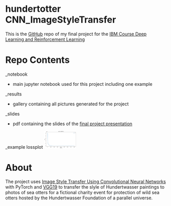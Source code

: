# hundertotter CNN_ImageStyleTransfer

This is the [GitHub](https://github.com/hannahaih/hundertotter_CNN_ImageStyleTransfer) repo of my final project for the [IBM Course Deep Learning and Reinforcement Learning](https://www.coursera.org/learn/deep-learning-reinforcement-learning)


# Repo Contents

_notebook
- main jupyter notebook used for this project including one example

_results
- gallery containing all pictures generated for the project

_slides
- pdf containing the slides of the [final project presentation](https://docs.google.com/presentation/d/e/2PACX-1vSan8BX24nBzVhNgtzbmvPH9T3gldD-hJxDVUrIINlBVsGt-YMCTtQM6iDayWgmWD6eFbWapHyHxhZM/pub?start=false&loop=false&delayms=3000) 

_example lossplot
<img src="https://github.com/hannahaih/hundertotter_CNN_ImageStyleTransfer/blob/main/B_LossPlot.png?raw=true" width="100">


# About 

The project uses [Image Style Transfer Using Convolutional Neural Networks](https://www.cv-foundation.org/openaccess/content_cvpr_2016/papers/Gatys_Image_Style_Transfer_CVPR_2016_paper.pdf) with PyTorch
and [VGG19](https://pytorch.org/hub/pytorch_vision_vgg/) to transfer the slyle of Hundertwasser paintings to photos of sea otters for a fictional charity event for protection of wild sea otters hosted by the Hundertwasser Foundation of a parallel universe. 




